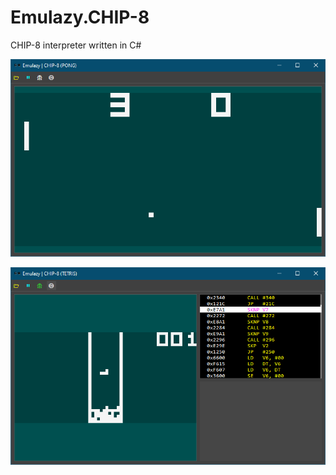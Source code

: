 # Emulazy.CHIP-8

CHIP-8 interpreter written in C#

<img src="res/1.png"></img>

<img src="res/2.png"></img>